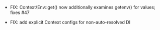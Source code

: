 - FIX: Context\Env::get() now additionally examines getenv() for values; fixes #47

- FIX: add explicit Context configs for non-auto-resolved DI
